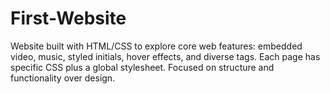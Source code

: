 # First-Website
Website built with HTML/CSS to explore core web features: embedded video, music, styled initials, hover effects, and diverse tags. Each page has specific CSS plus a global stylesheet. Focused on structure and functionality over design.
